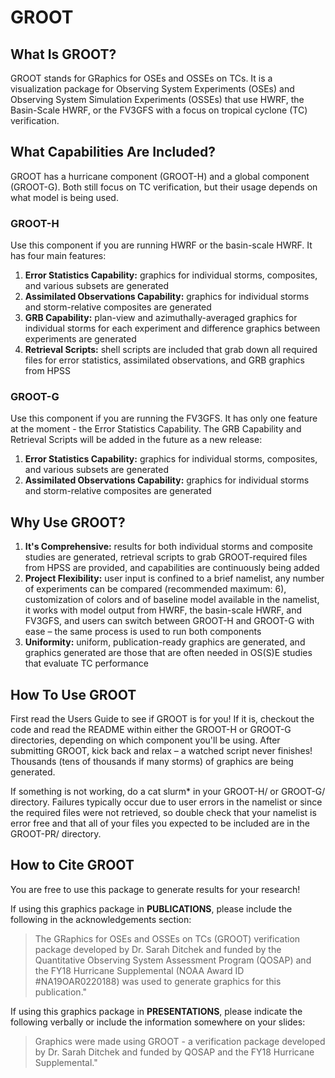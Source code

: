 # GROOT

## What Is GROOT?
GROOT stands for GRaphics for OSEs and OSSEs on TCs. It is a visualization package for Observing System Experiments (OSEs) and Observing System Simulation Experiments (OSSEs) that use HWRF, the Basin-Scale HWRF, or the FV3GFS with a focus on tropical cyclone (TC) verification.

## What Capabilities Are Included?
GROOT has a hurricane component (GROOT-H) and a global component (GROOT-G). Both still focus on TC verification, but their usage depends on what model is being used.

### GROOT-H

Use this component if you are running HWRF or the basin-scale HWRF. It has four main features:

  1) **Error Statistics Capability:** graphics for individual storms, composites, and various subsets are generated
  2) **Assimilated Observations Capability:** graphics for individual storms and storm-relative composites are generated
  3) **GRB Capability:** plan-view and azimuthally-averaged graphics for individual storms for each experiment and difference graphics between experiments are generated
  4) **Retrieval Scripts:** shell scripts are included that grab down all required files for error statistics, assimilated observations, and GRB graphics from HPSS

### GROOT-G

Use this component if you are running the FV3GFS. It has only one feature at the moment - the Error Statistics Capability. The GRB Capability and Retrieval Scripts will be added in the future as a new release:

  1) **Error Statistics Capability:** graphics for individual storms, composites, and various subsets are generated
  2) **Assimilated Observations Capability:** graphics for individual storms and storm-relative composites are generated
  
 ## Why Use GROOT?
  1) **It's Comprehensive:** results for both individual storms and composite studies are generated, retrieval scripts to grab GROOT-required files from HPSS are provided, and capabilities are continuously being added
  2) **Project Flexibility:** user input is confined to a brief namelist, any number of experiments can be compared (recommended maximum: 6), customization of colors and of baseline model available in the namelist, it works with model output from HWRF, the basin-scale HWRF, and FV3GFS, and users can switch between GROOT-H and GROOT-G with ease – the same process is used to run both components
  3) **Uniformity:** uniform, publication-ready graphics are generated, and graphics generated are those that are often needed in OS(S)E studies that evaluate TC performance

  ## How To Use GROOT
  
  First read the Users Guide to see if GROOT is for you! If it is, checkout the code and read the README within either the GROOT-H or GROOT-G directories, depending on which component you'll be using. After submitting GROOT, kick back and relax – a watched script never finishes! Thousands (tens of thousands if many storms) of graphics are being generated. 
  
  If something is not working, do a cat slurm* in your GROOT-H/ or GROOT-G/ directory. Failures typically occur due to user errors in the namelist or since the required files were not retrieved, so double check that your namelist is error free and that all of your files you expected to be included are in the GROOT-PR/ directory.
  
  ## How to Cite GROOT
  
  You are free to use this package to generate results for your research!
  
  If using this graphics package in **PUBLICATIONS**, please include the following in the acknowledgements section: 
  > The GRaphics for OSEs and OSSEs on TCs (GROOT) verification package developed by Dr. Sarah Ditchek and funded by the Quantitative Observing System Assessment Program (QOSAP) and the FY18 Hurricane Supplemental (NOAA Award ID #NA19OAR0220188) was used to generate graphics for this publication."
  
  If using this graphics package in **PRESENTATIONS**, please indicate the following verbally or include the information somewhere on your slides:
  > Graphics were made using GROOT - a verification package developed by Dr. Sarah Ditchek and funded by QOSAP and the FY18 Hurricane Supplemental."
